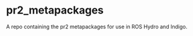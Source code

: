 pr2_metapackages
================

A repo containing the pr2 metapackages for use in ROS Hydro and Indigo. 
